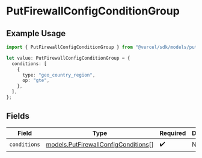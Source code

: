 # PutFirewallConfigConditionGroup

## Example Usage

```typescript
import { PutFirewallConfigConditionGroup } from "@vercel/sdk/models/putfirewallconfigop.js";

let value: PutFirewallConfigConditionGroup = {
  conditions: [
    {
      type: "geo_country_region",
      op: "gte",
    },
  ],
};
```

## Fields

| Field                                                                            | Type                                                                             | Required                                                                         | Description                                                                      |
| -------------------------------------------------------------------------------- | -------------------------------------------------------------------------------- | -------------------------------------------------------------------------------- | -------------------------------------------------------------------------------- |
| `conditions`                                                                     | [models.PutFirewallConfigConditions](../models/putfirewallconfigconditions.md)[] | :heavy_check_mark:                                                               | N/A                                                                              |